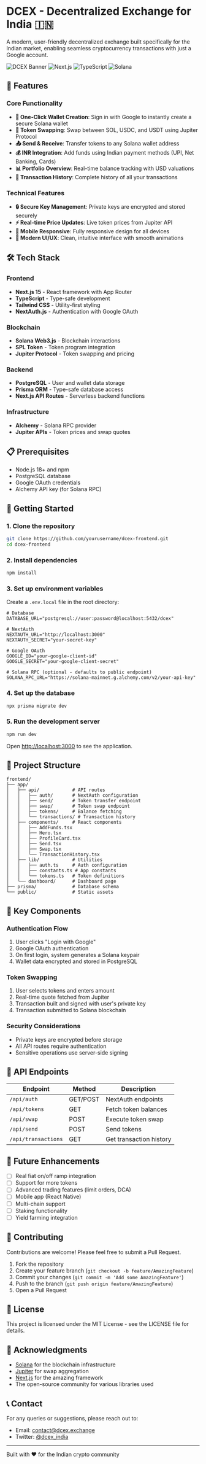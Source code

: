 # DCEX - Decentralized Exchange for India 🇮🇳

A modern, user-friendly decentralized exchange built specifically for the Indian market, enabling seamless cryptocurrency transactions with just a Google account.

![DCEX Banner](https://img.shields.io/badge/DCEX-Crypto%20Exchange-blue)
![Next.js](https://img.shields.io/badge/Next.js-15-black)
![TypeScript](https://img.shields.io/badge/TypeScript-5.0-blue)
![Solana](https://img.shields.io/badge/Solana-Web3-purple)

## 🚀 Features

### Core Functionality
- **🔐 One-Click Wallet Creation**: Sign in with Google to instantly create a secure Solana wallet
- **💱 Token Swapping**: Swap between SOL, USDC, and USDT using Jupiter Protocol
- **📤 Send & Receive**: Transfer tokens to any Solana wallet address
- **💰 INR Integration**: Add funds using Indian payment methods (UPI, Net Banking, Cards)
- **📊 Portfolio Overview**: Real-time balance tracking with USD valuations
- **📜 Transaction History**: Complete history of all your transactions

### Technical Features
- **🔒 Secure Key Management**: Private keys are encrypted and stored securely
- **⚡ Real-time Price Updates**: Live token prices from Jupiter API
- **📱 Mobile Responsive**: Fully responsive design for all devices
- **🎨 Modern UI/UX**: Clean, intuitive interface with smooth animations

## 🛠 Tech Stack

### Frontend
- **Next.js 15** - React framework with App Router
- **TypeScript** - Type-safe development
- **Tailwind CSS** - Utility-first styling
- **NextAuth.js** - Authentication with Google OAuth

### Blockchain
- **Solana Web3.js** - Blockchain interactions
- **SPL Token** - Token program integration
- **Jupiter Protocol** - Token swapping and pricing

### Backend
- **PostgreSQL** - User and wallet data storage
- **Prisma ORM** - Type-safe database access
- **Next.js API Routes** - Serverless backend functions

### Infrastructure
- **Alchemy** - Solana RPC provider
- **Jupiter APIs** - Token prices and swap quotes

## 📋 Prerequisites

- Node.js 18+ and npm
- PostgreSQL database
- Google OAuth credentials
- Alchemy API key (for Solana RPC)

## 🚀 Getting Started

### 1. Clone the repository
```bash
git clone https://github.com/yourusername/dcex-frontend.git
cd dcex-frontend
```

### 2. Install dependencies
```bash
npm install
```

### 3. Set up environment variables
Create a `.env.local` file in the root directory:

```env
# Database
DATABASE_URL="postgresql://user:password@localhost:5432/dcex"

# NextAuth
NEXTAUTH_URL="http://localhost:3000"
NEXTAUTH_SECRET="your-secret-key"

# Google OAuth
GOOGLE_ID="your-google-client-id"
GOOGLE_SECRET="your-google-client-secret"

# Solana RPC (optional - defaults to public endpoint)
SOLANA_RPC_URL="https://solana-mainnet.g.alchemy.com/v2/your-api-key"
```

### 4. Set up the database
```bash
npx prisma migrate dev
```

### 5. Run the development server
```bash
npm run dev
```

Open [http://localhost:3000](http://localhost:3000) to see the application.

## 📁 Project Structure

```
frontend/
├── app/
│   ├── api/            # API routes
│   │   ├── auth/       # NextAuth configuration
│   │   ├── send/       # Token transfer endpoint
│   │   ├── swap/       # Token swap endpoint
│   │   ├── tokens/     # Balance fetching
│   │   └── transactions/ # Transaction history
│   ├── components/     # React components
│   │   ├── AddFunds.tsx
│   │   ├── Hero.tsx
│   │   ├── ProfileCard.tsx
│   │   ├── Send.tsx
│   │   ├── Swap.tsx
│   │   └── TransactionHistory.tsx
│   ├── lib/            # Utilities
│   │   ├── auth.ts     # Auth configuration
│   │   ├── constants.ts # App constants
│   │   └── tokens.ts   # Token definitions
│   └── dashboard/      # Dashboard page
├── prisma/             # Database schema
└── public/             # Static assets
```

## 🔧 Key Components

### Authentication Flow
1. User clicks "Login with Google"
2. Google OAuth authentication
3. On first login, system generates a Solana keypair
4. Wallet data encrypted and stored in PostgreSQL

### Token Swapping
1. User selects tokens and enters amount
2. Real-time quote fetched from Jupiter
3. Transaction built and signed with user's private key
4. Transaction submitted to Solana blockchain

### Security Considerations
- Private keys are encrypted before storage
- All API routes require authentication
- Sensitive operations use server-side signing

## 🚦 API Endpoints

| Endpoint | Method | Description |
|----------|--------|-------------|
| `/api/auth` | GET/POST | NextAuth endpoints |
| `/api/tokens` | GET | Fetch token balances |
| `/api/swap` | POST | Execute token swap |
| `/api/send` | POST | Send tokens |
| `/api/transactions` | GET | Get transaction history |

## 🔮 Future Enhancements

- [ ] Real fiat on/off ramp integration
- [ ] Support for more tokens
- [ ] Advanced trading features (limit orders, DCA)
- [ ] Mobile app (React Native)
- [ ] Multi-chain support
- [ ] Staking functionality
- [ ] Yield farming integration

## 🤝 Contributing

Contributions are welcome! Please feel free to submit a Pull Request.

1. Fork the repository
2. Create your feature branch (`git checkout -b feature/AmazingFeature`)
3. Commit your changes (`git commit -m 'Add some AmazingFeature'`)
4. Push to the branch (`git push origin feature/AmazingFeature`)
5. Open a Pull Request

## 📄 License

This project is licensed under the MIT License - see the LICENSE file for details.

## 🙏 Acknowledgments

- [Solana](https://solana.com) for the blockchain infrastructure
- [Jupiter](https://jup.ag) for swap aggregation
- [Next.js](https://nextjs.org) for the amazing framework
- The open-source community for various libraries used

## 📞 Contact

For any queries or suggestions, please reach out to:
- Email: contact@dcex.exchange
- Twitter: [@dcex_india](https://twitter.com/dcex_india)

---

Built with ❤️ for the Indian crypto community
